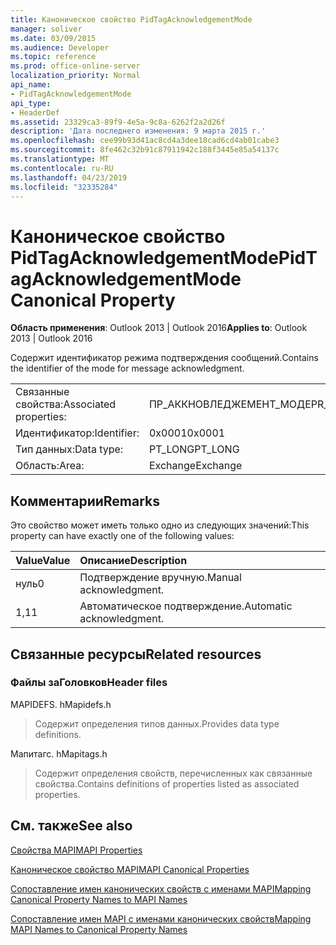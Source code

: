 ```yaml
---
title: Каноническое свойство PidTagAcknowledgementMode
manager: soliver
ms.date: 03/09/2015
ms.audience: Developer
ms.topic: reference
ms.prod: office-online-server
localization_priority: Normal
api_name:
- PidTagAcknowledgementMode
api_type:
- HeaderDef
ms.assetid: 23329ca3-89f9-4e5a-9c8a-6262f2a2d26f
description: 'Дата последнего изменения: 9 марта 2015 г.'
ms.openlocfilehash: cee99b93d41ac8cd4a3dee18cad6cd4ab01cabe3
ms.sourcegitcommit: 8fe462c32b91c87911942c188f3445e85a54137c
ms.translationtype: MT
ms.contentlocale: ru-RU
ms.lasthandoff: 04/23/2019
ms.locfileid: "32335284"
---
```

# <a name="pidtagacknowledgementmode-canonical-property"></a><span data-ttu-id="816c3-103">Каноническое свойство PidTagAcknowledgementMode</span><span class="sxs-lookup"><span data-stu-id="816c3-103">PidTagAcknowledgementMode Canonical Property</span></span>

  
  
<span data-ttu-id="816c3-104">**Область применения**: Outlook 2013 | Outlook 2016</span><span class="sxs-lookup"><span data-stu-id="816c3-104">**Applies to**: Outlook 2013 | Outlook 2016</span></span> 
  
<span data-ttu-id="816c3-105">Содержит идентификатор режима подтверждения сообщений.</span><span class="sxs-lookup"><span data-stu-id="816c3-105">Contains the identifier of the mode for message acknowledgment.</span></span>
  
|||
|:-----|:-----|
|<span data-ttu-id="816c3-106">Связанные свойства:</span><span class="sxs-lookup"><span data-stu-id="816c3-106">Associated properties:</span></span>  <br/> |<span data-ttu-id="816c3-107">ПР_АККНОВЛЕДЖЕМЕНТ_МОДЕ</span><span class="sxs-lookup"><span data-stu-id="816c3-107">PR_ACKNOWLEDGEMENT_MODE</span></span>  <br/> |
|<span data-ttu-id="816c3-108">Идентификатор:</span><span class="sxs-lookup"><span data-stu-id="816c3-108">Identifier:</span></span>  <br/> |<span data-ttu-id="816c3-109">0x0001</span><span class="sxs-lookup"><span data-stu-id="816c3-109">0x0001</span></span>  <br/> |
|<span data-ttu-id="816c3-110">Тип данных:</span><span class="sxs-lookup"><span data-stu-id="816c3-110">Data type:</span></span>  <br/> |<span data-ttu-id="816c3-111">PT_LONG</span><span class="sxs-lookup"><span data-stu-id="816c3-111">PT_LONG</span></span>  <br/> |
|<span data-ttu-id="816c3-112">Область:</span><span class="sxs-lookup"><span data-stu-id="816c3-112">Area:</span></span>  <br/> |<span data-ttu-id="816c3-113">Exchange</span><span class="sxs-lookup"><span data-stu-id="816c3-113">Exchange</span></span>  <br/> |
   
## <a name="remarks"></a><span data-ttu-id="816c3-114">Комментарии</span><span class="sxs-lookup"><span data-stu-id="816c3-114">Remarks</span></span>

<span data-ttu-id="816c3-115">Это свойство может иметь только одно из следующих значений:</span><span class="sxs-lookup"><span data-stu-id="816c3-115">This property can have exactly one of the following values:</span></span>
  
|<span data-ttu-id="816c3-116">**Value**</span><span class="sxs-lookup"><span data-stu-id="816c3-116">**Value**</span></span>|<span data-ttu-id="816c3-117">**Описание**</span><span class="sxs-lookup"><span data-stu-id="816c3-117">**Description**</span></span>|
|:-----|:-----|
|<span data-ttu-id="816c3-118">нуль</span><span class="sxs-lookup"><span data-stu-id="816c3-118">0</span></span>  <br/> |<span data-ttu-id="816c3-119">Подтверждение вручную.</span><span class="sxs-lookup"><span data-stu-id="816c3-119">Manual acknowledgment.</span></span>  <br/> |
|<span data-ttu-id="816c3-120">1,1</span><span class="sxs-lookup"><span data-stu-id="816c3-120">1</span></span>  <br/> |<span data-ttu-id="816c3-121">Автоматическое подтверждение.</span><span class="sxs-lookup"><span data-stu-id="816c3-121">Automatic acknowledgment.</span></span>  <br/> |
   
## <a name="related-resources"></a><span data-ttu-id="816c3-122">Связанные ресурсы</span><span class="sxs-lookup"><span data-stu-id="816c3-122">Related resources</span></span>

### <a name="header-files"></a><span data-ttu-id="816c3-123">Файлы заГоловков</span><span class="sxs-lookup"><span data-stu-id="816c3-123">Header files</span></span>

<span data-ttu-id="816c3-124">MAPIDEFS. h</span><span class="sxs-lookup"><span data-stu-id="816c3-124">Mapidefs.h</span></span>
  
> <span data-ttu-id="816c3-125">Содержит определения типов данных.</span><span class="sxs-lookup"><span data-stu-id="816c3-125">Provides data type definitions.</span></span>
    
<span data-ttu-id="816c3-126">Мапитагс. h</span><span class="sxs-lookup"><span data-stu-id="816c3-126">Mapitags.h</span></span>
  
> <span data-ttu-id="816c3-127">Содержит определения свойств, перечисленных как связанные свойства.</span><span class="sxs-lookup"><span data-stu-id="816c3-127">Contains definitions of properties listed as associated properties.</span></span>
    
## <a name="see-also"></a><span data-ttu-id="816c3-128">См. также</span><span class="sxs-lookup"><span data-stu-id="816c3-128">See also</span></span>



[<span data-ttu-id="816c3-129">Свойства MAPI</span><span class="sxs-lookup"><span data-stu-id="816c3-129">MAPI Properties</span></span>](mapi-properties.md)
  
[<span data-ttu-id="816c3-130">Каноническое свойство MAPI</span><span class="sxs-lookup"><span data-stu-id="816c3-130">MAPI Canonical Properties</span></span>](mapi-canonical-properties.md)
  
[<span data-ttu-id="816c3-131">Сопоставление имен канонических свойств с именами MAPI</span><span class="sxs-lookup"><span data-stu-id="816c3-131">Mapping Canonical Property Names to MAPI Names</span></span>](mapping-canonical-property-names-to-mapi-names.md)
  
[<span data-ttu-id="816c3-132">Сопоставление имен MAPI с именами канонических свойств</span><span class="sxs-lookup"><span data-stu-id="816c3-132">Mapping MAPI Names to Canonical Property Names</span></span>](mapping-mapi-names-to-canonical-property-names.md)

